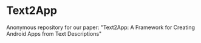# Text2App
Anonymous repository for our paper: "Text2App: A Framework for Creating Android Apps from Text Descriptions"
